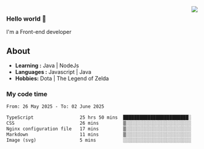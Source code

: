 <img align='right' src="https://github-readme-stats.vercel.app/api?username=jumodada&show_icons=true&theme=vue">

### Hello world 👋

I'm a Front-end developer 
    
## About
-  **Learning :** Java | NodeJs
-  **Languages :** Javascript | Java
-  **Hobbies:** Dota | The Legend of Zelda

### My code time

<!--START_SECTION:waka-->

```txt
From: 26 May 2025 - To: 02 June 2025

TypeScript                 25 hrs 50 mins  ████████████████████████░   95.35 %
CSS                        26 mins         ▒░░░░░░░░░░░░░░░░░░░░░░░░   01.64 %
Nginx configuration file   17 mins         ▒░░░░░░░░░░░░░░░░░░░░░░░░   01.05 %
Markdown                   11 mins         ▒░░░░░░░░░░░░░░░░░░░░░░░░   00.68 %
Image (svg)                5 mins          ░░░░░░░░░░░░░░░░░░░░░░░░░   00.34 %
```

<!--END_SECTION:waka-->
